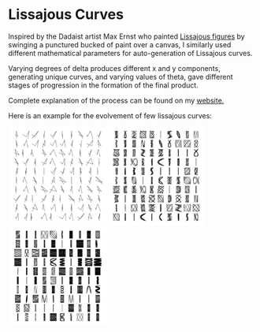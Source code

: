 # Lissajous Curves

Inspired by the Dadaist artist Max Ernst who painted [Lissajous figures](https://en.wikipedia.org/wiki/Lissajous_curve) by swinging a punctured bucked of paint over a canvas, I similarly used different mathematical parameters for auto-generation of Lissajous curves. 


Varying degrees of delta produces different x and y components, generating unique curves, and varying values of theta, gave different stages of progression in the formation of the final product. 

Complete explanation of the process can be found on my [website.](https://alishabhimani.ca/lissajous/)

Here is an example for the evolvement of few lissajous curves:

<img src="https://github.com/alishabhimani/lissajous/blob/main/img/lj001.png" width="200" height="200"><img src="https://github.com/alishabhimani/lissajous/blob/main/img/lj003.png" width="200" height="200"><img src="https://github.com/alishabhimani/lissajous/blob/main/img/lj006.png" width="200" height="200">


